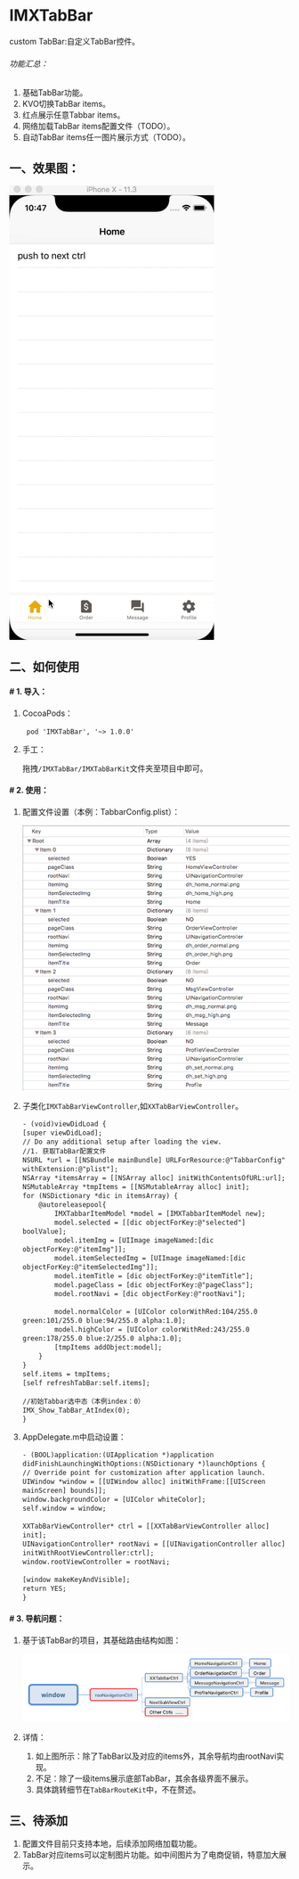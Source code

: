 # IMXTabBar
custom TabBar:自定义TabBar控件。

###### 功能汇总：

1. 基础TabBar功能。
2. KVO切换TabBar items。
3. 红点展示任意Tabbar items。
4. 网络加载TabBar items配置文件（TODO）。
5. 自动TabBar items任一图片展示方式（TODO）。

## 一、效果图：

![img](imgs/imxTabBar.gif)

## 二、如何使用

#### # 1. 导入：

1. CocoaPods：

	`` pod 'IMXTabBar', '~> 1.0.0'``
	
2. 手工：

	拖拽`/IMXTabBar/IMXTabBarKit`文件夹至项目中即可。


#### # 2. 使用：

1. 配置文件设置（本例：TabbarConfig.plist）：

	![img](imgs/plistConfig.png)
	
2. 子类化`IMXTabBarViewController`,如`XXTabBarViewController`。

	```
	- (void)viewDidLoad {
    [super viewDidLoad];
    // Do any additional setup after loading the view.
    //1. 获取TabBar配置文件
    NSURL *url = [[NSBundle mainBundle] URLForResource:@"TabbarConfig" withExtension:@"plist"];
    NSArray *itemsArray = [[NSArray alloc] initWithContentsOfURL:url];
    NSMutableArray *tmpItems = [[NSMutableArray alloc] init];
    for (NSDictionary *dic in itemsArray) {
        @autoreleasepool{
            IMXTabbarItemModel *model = [IMXTabbarItemModel new];
            model.selected = [[dic objectForKey:@"selected"] boolValue];
            model.itemImg = [UIImage imageNamed:[dic objectForKey:@"itemImg"]];
            model.itemSelectedImg = [UIImage imageNamed:[dic objectForKey:@"itemSelectedImg"]];
            model.itemTitle = [dic objectForKey:@"itemTitle"];
            model.pageClass = [dic objectForKey:@"pageClass"];
            model.rootNavi = [dic objectForKey:@"rootNavi"];

            model.normalColor = [UIColor colorWithRed:104/255.0 green:101/255.0 blue:94/255.0 alpha:1.0];
            model.highColor = [UIColor colorWithRed:243/255.0 green:178/255.0 blue:2/255.0 alpha:1.0];
            [tmpItems addObject:model];
        }
    }
    self.items = tmpItems;
    [self refreshTabBar:self.items];

	//初始Tabbar选中态（本例index：0）
    IMX_Show_TabBar_AtIndex(0);
	}
	```
	
3. AppDelegate.m中启动设置：

	```
	- (BOOL)application:(UIApplication *)application didFinishLaunchingWithOptions:(NSDictionary *)launchOptions {
    // Override point for customization after application launch.
    UIWindow *window = [[UIWindow alloc] initWithFrame:[[UIScreen mainScreen] bounds]];
    window.backgroundColor = [UIColor whiteColor];
    self.window = window;

    XXTabBarViewController* ctrl = [[XXTabBarViewController alloc] init];
    UINavigationController* rootNavi = [[UINavigationController alloc] initWithRootViewController:ctrl];
    window.rootViewController = rootNavi;

    [window makeKeyAndVisible];
    return YES;
	}
	```
	
#### # 3. 导航问题：

1. 基于该TabBar的项目，其基础路由结构如图：

	![img](imgs/tabbararch.png)
	
2. 详情：

	1. 如上图所示：除了TabBar以及对应的items外，其余导航均由rootNavi实现。
	2. 不足：除了一级items展示底部TabBar，其余各级界面不展示。
	3. 具体跳转细节在`TabBarRouteKit`中，不在赘述。


## 三、待添加

1. 配置文件目前只支持本地，后续添加网络加载功能。
2. TabBar对应items可以定制图片功能。如中间图片为了电商促销，特意加大展示。

